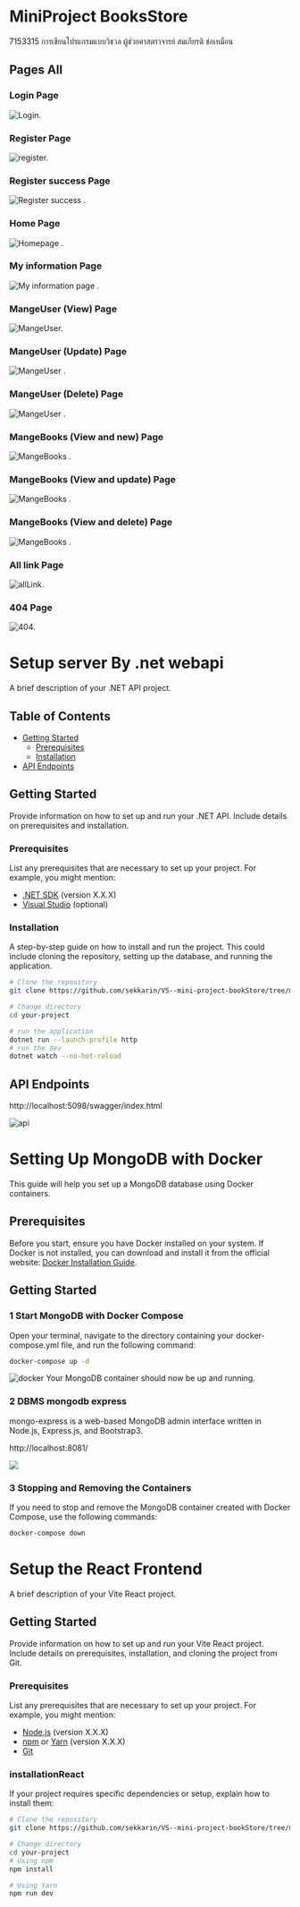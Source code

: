 # MiniProject BooksStore

7153315 การเขียนโปรแกรมแบบวิชวล ผู้ช่วยศาสตราจารย์ สมเกียรติ ช่อเหมือน

## Pages All

### Login Page

![Login.](./image/login.png)

### Register Page

![register.](./image/register.png)

### Register success Page

![Register success .](./image/registersuccess.png)

### Home Page

![Homepage .](./image/home.png)

### My information Page

![My information page .](./image/myinfo.png)

### MangeUser (View) Page

![MangeUser.](./image/viewUser.png)

### MangeUser (Update) Page

![MangeUser .](./image/userUpdate.png)

### MangeUser (Delete) Page

![MangeUser .](./image/deleteUser.png)

### MangeBooks (View and new) Page

![MangeBooks .](./image/booksViewandNew.png)

### MangeBooks (View and update) Page

![MangeBooks .](./image/booksViewandNew.png)

### MangeBooks (View and delete) Page

![MangeBooks .](./image/booksDelete.png)

### All link Page

![allLink.](./image/allLink.png)

### 404 Page

![404.](./image/404.png)


# Setup server By .net webapi

A brief description of your .NET API project.

## Table of Contents

- [Getting Started](#getting-started)
  - [Prerequisites](#prerequisites)
  - [Installation](#installation)
- [API Endpoints](#api-endpoints)

## Getting Started

Provide information on how to set up and run your .NET API. Include details on prerequisites and installation.

### Prerequisites

List any prerequisites that are necessary to set up your project. For example, you might mention:

- [.NET SDK](https://dotnet.microsoft.com/download) (version X.X.X)
- [Visual Studio](https://visualstudio.microsoft.com/) (optional)

### Installation

A step-by-step guide on how to install and run the project. This could include cloning the repository, setting up the database, and running the application.

```bash
# Clone the repository
git clone https://github.com/sekkarin/VS--mini-project-bookStore/tree/main/BookStoreApi

# Change directory
cd your-project

# run the application
dotnet run --launch-profile http
# run the dev
dotnet watch --no-hot-reload
```

## API Endpoints

http://localhost:5098/swagger/index.html

![api](./image/apiEndpoint.png)

# Setting Up MongoDB with Docker

This guide will help you set up a MongoDB database using Docker containers.

## Prerequisites

Before you start, ensure you have Docker installed on your system. If Docker is not installed, you can download and install it from the official website: [Docker Installation Guide](https://docs.docker.com/get-docker/).

## Getting Started

### 1 Start MongoDB with Docker Compose

Open your terminal, navigate to the directory containing your docker-compose.yml file, and run the following command:

```bash
docker-compose up -d
```

![docker](./image/docker.png)
Your MongoDB container should now be up and running.

### 2 DBMS mongodb express

mongo-express is a web-based MongoDB admin interface written in Node.js, Express.js, and Bootstrap3.

http://localhost:8081/

![](./image/mongo%20express.png)

### 3 Stopping and Removing the Containers

If you need to stop and remove the MongoDB container created with Docker Compose, use the following commands:

```bash
docker-compose down
```

# Setup the React Frontend

A brief description of your Vite React project.


## Getting Started

Provide information on how to set up and run your Vite React project. Include details on prerequisites, installation, and cloning the project from Git.

### Prerequisites

List any prerequisites that are necessary to set up your project. For example, you might mention:

- [Node.js](https://nodejs.org/) (version X.X.X)
- [npm](https://www.npmjs.com/) or [Yarn](https://yarnpkg.com/) (version X.X.X)
- [Git](https://git-scm.com/)

### installationReact

If your project requires specific dependencies or setup, explain how to install them:

```bash
# Clone the repository
git clone https://github.com/sekkarin/VS--mini-project-bookStore/tree/main/bookStore-fronend

# Change directory
cd your-project
# Using npm
npm install

# Using Yarn
npm run dev
```
